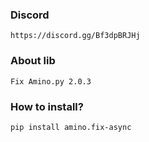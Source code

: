 ### Discord
`https://discord.gg/Bf3dpBRJHj`
### About lib
`Fix Amino.py 2.0.3`
### How to install?
`pip install amino.fix-async`
